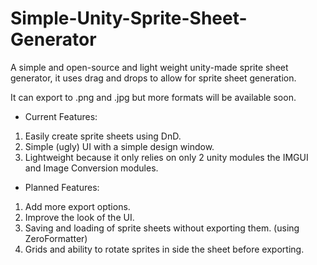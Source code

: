# Simple-Unity-Sprite-Sheet-Generator

A simple and open-source and light weight unity-made sprite sheet generator, it uses drag and drops to allow for sprite sheet generation.

It can export to .png and .jpg but more formats will be available soon.

 - Current Features:
 
 1. Easily create sprite sheets using DnD.
 1. Simple (ugly) UI with a simple design window.
 1. Lightweight because it only relies on only 2 unity modules the IMGUI and Image Conversion modules.

- Planned Features:

1. Add more export options.
1. Improve the look of the UI.
1. Saving and loading of sprite sheets without exporting them. (using ZeroFormatter)
1. Grids and ability to rotate sprites in side the sheet before exporting.
